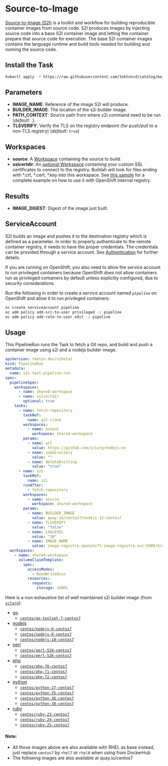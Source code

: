 # Source-to-Image

[Source-to-Image (S2I)](https://github.com/openshift/source-to-image)
is a toolkit and workflow for building reproducible container images
from source code. S2I produces images by injecting source code into a
base S2I container image and letting the container prepare that source
code for execution. The base S2I container images contains the
language runtime and build tools needed for building and running the
source code.

## Install the Task

```bash
kubectl apply -f https://raw.githubusercontent.com/tektoncd/catalog/main/task/s2i/0.2/s2i.yaml
```

## Parameters

- **IMAGE_NAME**: Reference of the image S2I will produce.
- **BUILDER_IMAGE**: The location of the s2i builder image.
- **PATH_CONTEXT**: Source path from where s2i command need to be run
  (_default: ._).
- **TLSVERIFY**: Verify the TLS on the registry endpoint (for push/pull to a
  non-TLS registry) (_default:_ `true`)

## Workspaces

- **source**: A [Workspace](https://github.com/tektoncd/pipeline/blob/main/docs/workspaces.md) containing the source to build.
- **sslcertdir**: An [_optional_ Workspace](https://github.com/tektoncd/pipeline/blob/v0.17.0/docs/workspaces.md#optional-workspaces) containing your custom SSL certificates to connect to the registry. Buildah will look for files ending with \*.crt, \*.cert, \*.key into this workspace. See [this sample](./samples/openshift-internal-registry.yaml) for a complete example on how to use it with OpenShift internal registry.

## Results

- **IMAGE_DIGEST**: Digest of the image just built.

## ServiceAccount

S2I builds an image and pushes it to the destination registry which is
defined as a parameter. In order to properly authenticate to the
remote container registry, it needs to have the proper
credentials. The credentials can be provided through a service
account. See
[Authentication](https://github.com/tektoncd/pipeline/blob/main/docs/auth.md#basic-authentication-docker)
for further details.

If you are running on OpenShift, you also need to allow the service
account to run privileged containers because OpenShift does not allow
containers run as privileged containers by default unless explicitly
configured, due to security considerations.

Run the following in order to create a service account named
`pipeline` on OpenShift and allow it to run privileged containers:

```bash
oc create serviceaccount pipeline
oc adm policy add-scc-to-user privileged -z pipeline
oc adm policy add-role-to-user edit -z pipeline
```

## Usage

This PipelineRun runs the Task to fetch a Git repo, and build and push a
container image using s2i and a nodejs builder image.

```yaml
apiVersion: tekton.dev/v1beta1
kind: PipelineRun
metadata:
  name: s2i-test-pipeline-run
spec:
  pipelineSpec:
    workspaces:
      - name: shared-workspace
      - name: sslcertdir
        optional: true
    tasks:
      - name: fetch-repository
        taskRef:
          name: git-clone
        workspaces:
          - name: output
            workspace: shared-workspace
        params:
          - name: url
            value: https://github.com/sclorg/nodejs-ex
          - name: subdirectory
            value: ""
          - name: deleteExisting
            value: "true"
      - name: s2i
        taskRef:
          name: s2i
        runAfter:
          - fetch-repository
        workspaces:
          - name: source
            workspace: shared-workspace
        params:
          - name: BUILDER_IMAGE
            value: quay.io/centos7/nodejs-12-centos7
          - name: TLSVERIFY
            value: "false"
          - name: LOGLEVEL
            value: "10"
          - name: IMAGE_NAME
            value: image-registry.openshift-image-registry.svc:5000/$(context.pipelineRun.namespace)/$(context.pipelineRun.name)
  workspaces:
    - name: shared-workspace
      volumeClaimTemplate:
        spec:
          accessModes:
            - ReadWriteOnce
          resources:
            requests:
              storage: 100Mi
```

Here is a non-exhaustive list of well maintained s2i builder image
(from [`sclorg`](https://github.com/sclorg/)):

- [go](https://github.com/sclorg/golang-container)
  - [`centos/go-toolset-7-centos7`](https://github.com/sclorg/golang-container)
- [nodejs](https://github.com/sclorg/s2i-nodejs-container)
  - [`centos/nodejs-6-centos7`](https://hub.docker.com/r/centos/nodejs-6-centos7)
  - [`centos/nodejs-8-centos7`](https://hub.docker.com/r/centos/nodejs-8-centos7)
  - [`centos/nodejs-10-centos7`](https://hub.docker.com/r/centos/nodejs-10-centos7)
- [perl](https://github.com/sclorg/s2i-perl-container)
  - [`centos/perl-524-centos7`](https://hub.docker.com/r/centos/perl-524-centos7)
  - [`centos/perl-526-centos7`](https://hub.docker.com/r/centos/perl-526-centos7)
- [php](https://github.com/sclorg/s2i-php-container)
  - [`centos/php-70-centos7`](https://hub.docker.com/r/centos/php-70-centos7)
  - [`centos/php-71-centos7`](https://hub.docker.com/r/centos/php-71-centos7)
  - [`centos/php-72-centos7`](https://hub.docker.com/r/centos/php-72-centos7)
- [python](https://github.com/sclorg/s2i-python-container)
  - [`centos/python-27-centos7`](https://hub.docker.com/r/centos/python-27-centos7)
  - [`centos/python-35-centos7`](https://hub.docker.com/r/centos/python-35-centos7)
  - [`centos/python-36-centos7`](https://hub.docker.com/r/centos/python-36-centos7)
  - [`centos/python-38-centos7`](https://hub.docker.com/r/centos/python-38-centos7)
- [ruby](https://github.com/sclorg/s2i-ruby-container)
  - [`centos/ruby-23-centos7`](https://hub.docker.com/r/centos/ruby-23-centos7)
  - [`centos/ruby-24-centos7`](https://hub.docker.com/r/centos/ruby-24-centos7)
  - [`centos/ruby-25-centos7`](https://hub.docker.com/r/centos/ruby-25-centos7)

#### Note: 
- All those images above are also available with RHEL as base
instead, just replace `centos7` by `rhel7` or `rhel8` when using from DockerHub
- The following images are also available at quay.io/centos7
